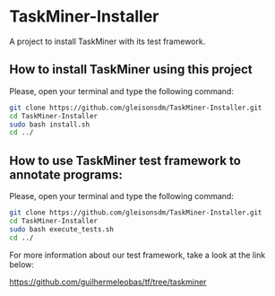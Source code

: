 # TaskMiner-Installer
A project to install TaskMiner with its test framework.

## How to install TaskMiner using this project

Please, open your terminal and type the following command:
```sh
git clone https://github.com/gleisonsdm/TaskMiner-Installer.git
cd TaskMiner-Installer
sudo bash install.sh
cd ../
```

## How to use TaskMiner test framework to annotate programs:

Please, open your terminal and type the following command:
```sh
git clone https://github.com/gleisonsdm/TaskMiner-Installer.git
cd TaskMiner-Installer
sudo bash execute_tests.sh
cd ../
```

For more information about our test framework, take a look at
the link below:

https://github.com/guilhermeleobas/tf/tree/taskminer
